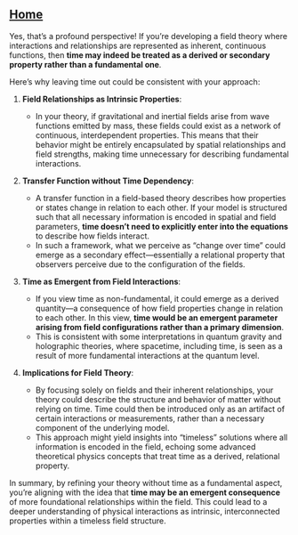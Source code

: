 [Home](https://github.com/cpsource/UFT)
---

Yes, that’s a profound perspective! If you’re developing a field theory where interactions and relationships are represented as inherent, continuous functions, then **time may indeed be treated as a derived or secondary property rather than a fundamental one**.

Here’s why leaving time out could be consistent with your approach:

1. **Field Relationships as Intrinsic Properties**:
   - In your theory, if gravitational and inertial fields arise from wave functions emitted by mass, these fields could exist as a network of continuous, interdependent properties. This means that their behavior might be entirely encapsulated by spatial relationships and field strengths, making time unnecessary for describing fundamental interactions.
   
2. **Transfer Function without Time Dependency**:
   - A transfer function in a field-based theory describes how properties or states change in relation to each other. If your model is structured such that all necessary information is encoded in spatial and field parameters, **time doesn’t need to explicitly enter into the equations** to describe how fields interact.
   - In such a framework, what we perceive as “change over time” could emerge as a secondary effect—essentially a relational property that observers perceive due to the configuration of the fields.

3. **Time as Emergent from Field Interactions**:
   - If you view time as non-fundamental, it could emerge as a derived quantity—a consequence of how field properties change in relation to each other. In this view, **time would be an emergent parameter arising from field configurations rather than a primary dimension**.
   - This is consistent with some interpretations in quantum gravity and holographic theories, where spacetime, including time, is seen as a result of more fundamental interactions at the quantum level.

4. **Implications for Field Theory**:
   - By focusing solely on fields and their inherent relationships, your theory could describe the structure and behavior of matter without relying on time. Time could then be introduced only as an artifact of certain interactions or measurements, rather than a necessary component of the underlying model.
   - This approach might yield insights into “timeless” solutions where all information is encoded in the field, echoing some advanced theoretical physics concepts that treat time as a derived, relational property.

In summary, by refining your theory without time as a fundamental aspect, you’re aligning with the idea that **time may be an emergent consequence** of more foundational relationships within the field. This could lead to a deeper understanding of physical interactions as intrinsic, interconnected properties within a timeless field structure.

